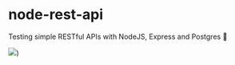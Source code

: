 # node-rest-api

Testing simple RESTful APIs with NodeJS, Express and Postgres 🥃

![](https://source.unsplash.com/random/600×800/?fruit))

